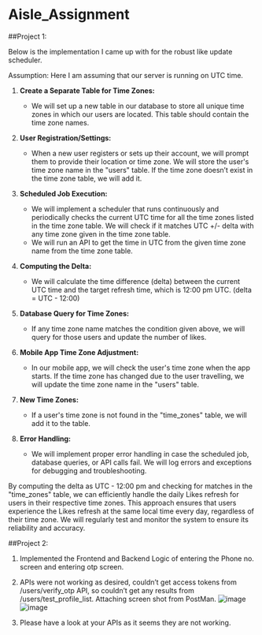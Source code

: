 # Aisle_Assignment

##Project 1:

Below is the implementation I came up with for the robust like update scheduler.

Assumption: Here I am assuming that our server is running on UTC time.

1. **Create a Separate Table for Time Zones:**
   - We will set up a new table in our database to store all unique time zones in which our users are located. This table should contain the time zone names.

2. **User Registration/Settings:**
   - When a new user registers or sets up their account, we will prompt them to provide their location or time zone. We will store the user's time zone name in the "users" table. If the time zone doesn’t exist in the time zone table, we will add it.

3. **Scheduled Job Execution:**
   - We will implement a scheduler that runs continuously and periodically checks the current UTC time for all the time zones listed in the time zone table. We will check if it matches UTC +/- delta with any time zone given in the time zone table.
   - We will run an API to get the time in UTC from the given time zone name from the time zone table.

4. **Computing the Delta:**
   - We will calculate the time difference (delta) between the current UTC time and the target refresh time, which is 12:00 pm UTC. (delta = UTC - 12:00)

5. **Database Query for Time Zones:**	
   - If any time zone name matches the condition given above, we will query for those users and update the number of likes.

6. **Mobile App Time Zone Adjustment:**
   - In our mobile app, we will check the user's time zone when the app starts. If the time zone has changed due to the user travelling, we will update the time zone name in the "users" table.

7. **New Time Zones:**
    - If a user's time zone is not found in the "time_zones" table, we will add it to the table.

8. **Error Handling:**
    - We will implement proper error handling in case the scheduled job, database queries, or API calls fail. We will log errors and exceptions for debugging and troubleshooting.

By computing the delta as UTC - 12:00 pm and checking for matches in the "time_zones" table, we can efficiently handle the daily Likes refresh for users in their respective time zones. This approach ensures that users experience the Likes refresh at the same local time every day, regardless of their time zone. We will regularly test and monitor the system to ensure its reliability and accuracy.


##Project 2:

1. Implemented the Frontend and Backend Logic of entering the Phone no. screen and entering otp screen.
2. APIs were not working as desired, couldn’t get access tokens from /users/verify_otp API, so couldn’t get any results from /users/test_profile_list. Attaching screen shot from PostMan.
![image](https://github.com/YashDahat/Aisle_Assignment/assets/52702216/5d68cd30-8d58-4870-9655-9e32294f55c3)
![image](https://github.com/YashDahat/Aisle_Assignment/assets/52702216/bcfc17a0-ffd4-44f3-b940-37608b95d8d7)

3. Please have a look at your APIs as it seems they are not working.

